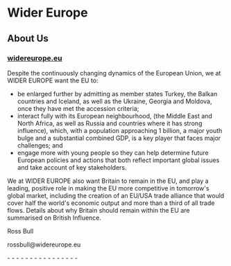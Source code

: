 # Wider Europe

<h2>About Us</h2>
<h3><a href="http://widereurope.eu" target="_blank">widereurope.eu</a></h3>
<p>Despite the continuously changing dynamics of the European Union, we at WIDER EUROPE want the EU to:</p>
<ul>
<li>be enlarged further by admitting as member states Turkey, the Balkan countries and Iceland, as well as the Ukraine, Georgia and Moldova, once they have met the accession criteria;</li>
<li>interact fully with its European neighbourhood, (the Middle East and North Africa, as well as Russia and countries where it has strong influence), which, with a population approaching 1 billion, a major youth bulge and a substantial combined GDP, is a key player that faces major challenges; and</li>
<li>engage more with young people so they can help determine future European policies and actions that both reflect important global issues and take account of key stakeholders.</li>
</ul>
<p>We at WIDER EUROPE also want Britain to remain in the EU, and play a leading, positive role in making the EU more competitive in tomorrow's global market, including the creation of an EU/USA trade alliance that would cover half the world's economic output and more than a third of all trade flows. Details about why Britain should remain within the EU are summarised on British Influence.</p>
<p>Ross Bull</p>
<p>rossbull@widereurope.eu</p>
<p>- - - - - - - - - - - - - - - -</p>
